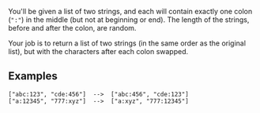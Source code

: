 You'll be given a list of two strings, and each will contain exactly one colon (`":"`) in the middle (but not at beginning or end). The length of the strings, before and after the colon, are random.

Your job is to return a list of two strings (in the same order as the original list), but with the characters after each colon swapped.


## Examples
```
["abc:123", "cde:456"]  -->  ["abc:456", "cde:123"]
["a:12345", "777:xyz"]  -->  ["a:xyz", "777:12345"]
```
